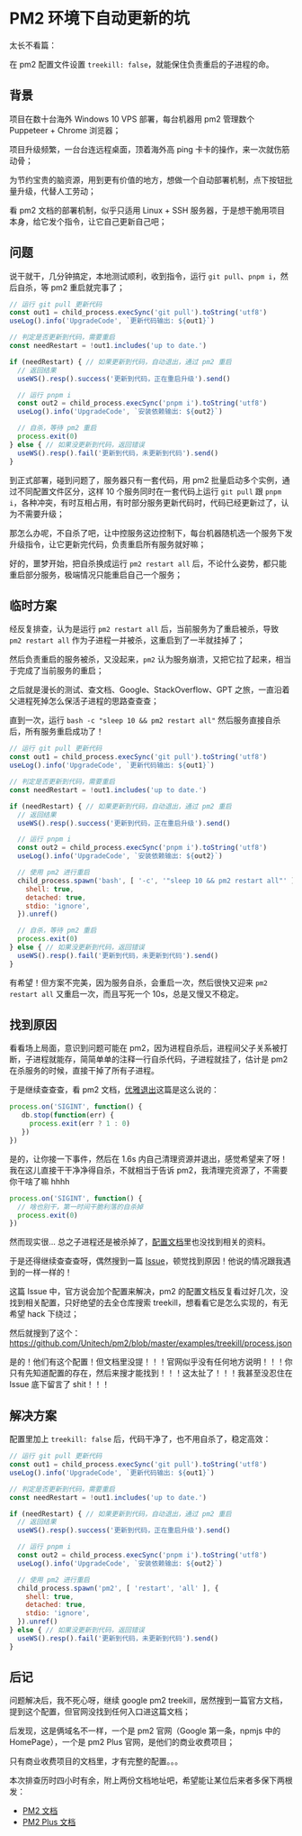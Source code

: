 # PM2 环境下自动更新的坑

太长不看篇：

在 pm2 配置文件设置 `treekill: false`，就能保住负责重启的子进程的命。



## 背景

项目在数十台海外 Windows 10 VPS 部署，每台机器用 pm2 管理数个 Puppeteer + Chrome 浏览器；

项目升级频繁，一台台连远程桌面，顶着海外高 ping 卡卡的操作，来一次就伤筋动骨；

为节约宝贵的脑资源，用到更有价值的地方，想做一个自动部署机制，点下按钮批量升级，代替人工劳动；

看 pm2 文档的部署机制，似乎只适用 Linux + SSH 服务器，于是想干脆用项目本身，给它发个指令，让它自己更新自己吧；



## 问题

说干就干，几分钟搞定，本地测试顺利，收到指令，运行 `git pull`、`pnpm i`，然后自杀，等 pm2 重启就完事了；

```js
// 运行 git pull 更新代码
const out1 = child_process.execSync('git pull').toString('utf8')
useLog().info('UpgradeCode', `更新代码输出: ${out1}`)

// 判定是否更新到代码，需要重启
const needRestart = !out1.includes('up to date.')

if (needRestart) { // 如果更新到代码，自动退出，通过 pm2 重启
  // 返回结果
  useWS().resp().success('更新到代码，正在重启升级').send()

  // 运行 pnpm i
  const out2 = child_process.execSync('pnpm i').toString('utf8')
  useLog().info('UpgradeCode', `安装依赖输出: ${out2}`)

  // 自杀，等待 pm2 重启
  process.exit(0)
} else { // 如果没更新到代码，返回错误
  useWS().resp().fail('更新到代码，未更新到代码').send()
}
```


到正式部署，碰到问题了，服务器只有一套代码，用 pm2 批量启动多个实例，通过不同配置文件区分，这样 10 个服务同时在一套代码上运行 `git pull` 跟 `pnpm i`，各种冲突，有时互相占用，有时部分服务更新代码时，代码已经更新过了，认为不需要升级；

那怎么办呢，不自杀了吧，让中控服务这边控制下，每台机器随机选一个服务下发升级指令，让它更新完代码，负责重启所有服务就好嘛；

好的，噩梦开始，把自杀换成运行 `pm2 restart all` 后，不论什么姿势，都只能重启部分服务，极端情况只能重启自己一个服务；



## 临时方案

经反复排查，认为是运行 `pm2 restart all` 后，当前服务为了重启被杀，导致 `pm2 restart all` 作为子进程一并被杀，这重启到了一半就挂掉了；

然后负责重启的服务被杀，又没起来，`pm2` 认为服务崩溃，又把它拉了起来，相当于完成了当前服务的重启；

之后就是漫长的测试、查文档、Google、StackOverflow、GPT 之旅，一直沿着父进程死掉怎么保活子进程的思路查查查；

直到一次，运行 `bash -c "sleep 10 && pm2 restart all"` 然后服务直接自杀后，所有服务重启成功了！

```js
// 运行 git pull 更新代码
const out1 = child_process.execSync('git pull').toString('utf8')
useLog().info('UpgradeCode', `更新代码输出: ${out1}`)

// 判定是否更新到代码，需要重启
const needRestart = !out1.includes('up to date.')

if (needRestart) { // 如果更新到代码，自动退出，通过 pm2 重启
  // 返回结果
  useWS().resp().success('更新到代码，正在重启升级').send()

  // 运行 pnpm i
  const out2 = child_process.execSync('pnpm i').toString('utf8')
  useLog().info('UpgradeCode', `安装依赖输出: ${out2}`)

  // 使用 pm2 进行重启
  child_process.spawn('bash', [ '-c', '"sleep 10 && pm2 restart all"' ], {
    shell: true,
    detached: true,
    stdio: 'ignore',
  }).unref()

  // 自杀，等待 pm2 重启
  process.exit(0)
} else { // 如果没更新到代码，返回错误
  useWS().resp().fail('更新到代码，未更新到代码').send()
}
```

有希望！但方案不完美，因为服务自杀，会重启一次，然后很快又迎来 `pm2 restart all` 又重启一次，而且写死一个 10s，总是又慢又不稳定。



## 找到原因

看看场上局面，意识到问题可能在 pm2，因为进程自杀后，进程间父子关系被打断，子进程就能存，简简单单的注释一行自杀代码，子进程就挂了，估计是 pm2 在杀服务的时候，直接干掉了所有子进程。

于是继续查查查，看 pm2 文档，[优雅退出](https://pm2.keymetrics.io/docs/usage/signals-clean-restart)这篇是这么说的：

```js
process.on('SIGINT', function() {
   db.stop(function(err) {
     process.exit(err ? 1 : 0)
   })
})
```

是的，让你接一下事件，然后在 1.6s 内自己清理资源并退出，感觉希望来了呀！我在这儿直接干干净净得自杀，不就相当于告诉 pm2，我清理完资源了，不需要你干啥了嘛 hhhh

```js
process.on('SIGINT', function() {
  // 啥也别干，第一时间干脆利落的自杀掉
  process.exit(0)
})
```

然而现实很... 总之子进程还是被杀掉了，[配置文档](https://pm2.keymetrics.io/docs/usage/application-declaration/)里也没找到相关的资料。

于是还得继续查查查呀，偶然搜到一篇 [Issue](https://github.com/Unitech/pm2/issues/1036)，顿觉找到原因！他说的情况跟我遇到的一样一样的！

这篇 Issue 中，官方说会加个配置来解决，pm2 的配置文档反复看过好几次，没找到相关配置，只好绝望的去全仓库搜索 treekill，想看看它是怎么实现的，有无希望 hack 下绕过；

然后就搜到了这个：https://github.com/Unitech/pm2/blob/master/examples/treekill/process.json

是的！他们有这个配置！但文档里没提！！！官网似乎没有任何地方说明！！！你只有先知道配置的存在，然后来搜才能找到！！！这太扯了！！！我甚至没忍住在 Issue 底下留言了 shit！！！



## 解决方案

配置里加上 `treekill: false` 后，代码干净了，也不用自杀了，稳定高效：

```js
// 运行 git pull 更新代码
const out1 = child_process.execSync('git pull').toString('utf8')
useLog().info('UpgradeCode', `更新代码输出: ${out1}`)

// 判定是否更新到代码，需要重启
const needRestart = !out1.includes('up to date.')

if (needRestart) { // 如果更新到代码，自动退出，通过 pm2 重启
  // 返回结果
  useWS().resp().success('更新到代码，正在重启升级').send()

  // 运行 pnpm i
  const out2 = child_process.execSync('pnpm i').toString('utf8')
  useLog().info('UpgradeCode', `安装依赖输出: ${out2}`)

  // 使用 pm2 进行重启
  child_process.spawn('pm2', [ 'restart', 'all' ], {
    shell: true,
    detached: true,
    stdio: 'ignore',
  }).unref()
} else { // 如果没更新到代码，返回错误
  useWS().resp().fail('更新到代码，未更新到代码').send()
}
```



## 后记

问题解决后，我不死心呀，继续 google pm2 treekill，居然搜到一篇官方文档，提到这个配置，但官网没找到任何入口进这篇文档；

后发现，这是俩域名不一样，一个是 pm2  官网（Google 第一条，npmjs 中的 HomePage），一个是 pm2 Plus 官网，是他们的商业收费项目；

只有商业收费项目的文档里，才有完整的配置。。。

本次排查历时四小时有余，附上两份文档地址吧，希望能让某位后来者多保下两根发：

* [PM2 文档](https://pm2.keymetrics.io/docs/usage/quick-start)
* [PM2 Plus 文档](https://pm2.io/docs/plus/overview/)

